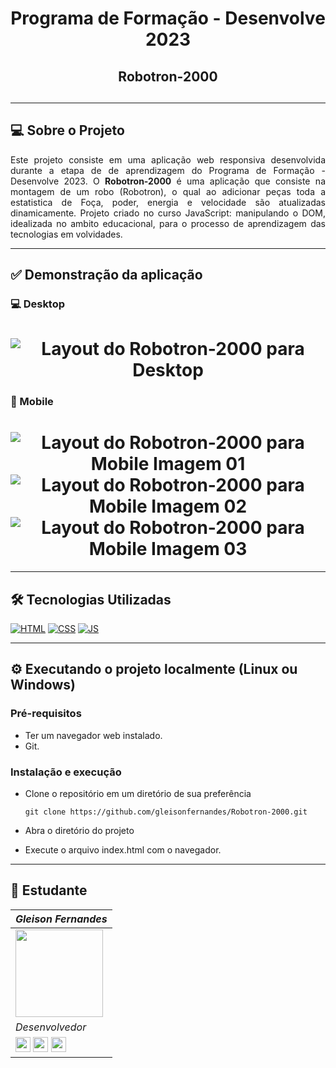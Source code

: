 <div align="center">
 <h1>Programa de Formação - Desenvolve 2023</h1>
 <h2>Robotron-2000<h2>
</div>

---

## 💻 Sobre o Projeto

<p align="justify">Este projeto consiste em uma aplicação web responsiva desenvolvida durante a etapa de de aprendizagem do Programa de Formação - Desenvolve 2023.
O <strong>Robotron-2000</strong> é uma aplicação que consiste na montagem de um robo (Robotron), o qual ao adicionar peças toda a estatistica de Foça, poder, energia e velocidade são atualizadas dinamicamente.
Projeto criado no curso JavaScript: manipulando o DOM, idealizada no ambito educacional, para o processo de aprendizagem das tecnologias em volvidades.</p>

---

## ✅ Demonstração da aplicação

### 💻 Desktop

<h1 align="center">
  <img alt="Layout do Robotron-2000 para Desktop" title="Layout do Robotron-2000 para Desktop" src="layouts/robotron-layout-desktop.png" />
</h1>

### 📱 Mobile

<h1 align="center">
  <img alt="Layout do Robotron-2000 para Mobile Imagem 01" title="Layout do Robotron-2000 para Mobile Imagem 01" src="layouts/robotron-layout-mobile01.png" />
  <img alt="Layout do Robotron-2000 para Mobile Imagem 02" title="Layout do Robotron-2000 para Mobile Imagem 02" src="layouts/robotron-layout-mobile02.png" />
  <img alt="Layout do Robotron-2000 para Mobile Imagem 03" title="Layout do Robotron-2000 para Mobile Imagem 03" src="layouts/robotron-layout-mobile03.png" />
</h1>

---

## 🛠️ Tecnologias Utilizadas

[![HTML](https://img.shields.io/badge/HTML5-E34F26?style=for-the-badge&logo=html5&logoColor=white)]()
[![CSS](https://img.shields.io/badge/CSS3-1572B6?style=for-the-badge&logo=css3&logoColor=white)]()
[![JS](https://img.shields.io/badge/JavaScript-F7DF1E?style=for-the-badge&logo=javascript&logoColor=black)]()

---

## ⚙️ Executando o projeto localmente (Linux ou Windows)

### Pré-requisitos

- Ter um navegador web instalado.
- Git.

### Instalação e execução

- Clone o repositório em um diretório de sua preferência
         
      git clone https://github.com/gleisonfernandes/Robotron-2000.git

- Abra o diretório do projeto
- Execute o arquivo index.html com o navegador.

---

## 🚀 Estudante

|_Gleison Fernandes_|
|---|
|<img src="https://avatars.githubusercontent.com/u/58518724?v=4" width="140">|
|_Desenvolvedor_|
|[<img src="https://docs.github.com/assets/cb-600/images/site/favicon.png" width="24"/>](https://github.com/gleisonfernandes)  [<img src="https://cdn.jsdelivr.net/gh/devicons/devicon/icons/linkedin/linkedin-original.svg" width="24"/>](https://www.linkedin.com/in/gleison-fernandes-da-silva-54b907105/)  [<img src="https://user-images.githubusercontent.com/88353298/163483362-a3b1e4fe-5d03-46a9-ad93-4fcc7af98a9f.png" width="24"/>](gleison.fernandesb@gmail.com)|